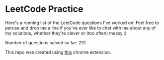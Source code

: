 # LeetCode Practice

Here's a running list of the LeetCode questions I've worked on! Feel free to peruse and drop me a line if you've ever like to chat with me about any of my solutions, whether they're clever or (too often) messy :)

Number of questions solved so far: 231

This repo was created using [this](https://github.com/QasimWani/LeetHub) chrome extension.
